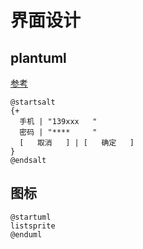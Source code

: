 # 界面设计

## plantuml

[参考](https://plantuml.com/zh/salt)

```puml
@startsalt
{+
  手机 | "139xxx   "
  密码 | "****     "
  [   取消   ] | [   确定   ]
}
@endsalt
```

## 图标

```puml
@startuml
listsprite
@enduml
```
